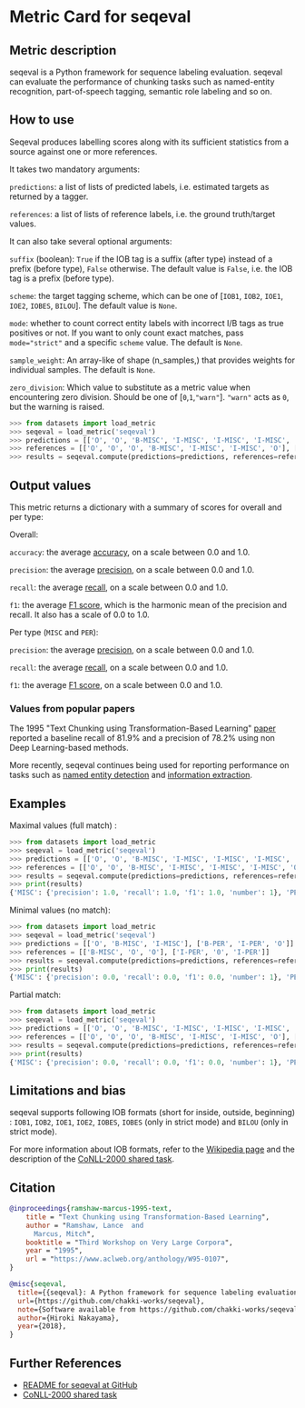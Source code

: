 # Metric Card for seqeval

## Metric description

seqeval is a Python framework for sequence labeling evaluation. seqeval can evaluate the performance of chunking tasks such as named-entity recognition, part-of-speech tagging, semantic role labeling and so on. 


## How to use 

Seqeval produces labelling scores along with its sufficient statistics from a source against one or more references.

It takes two mandatory arguments:

`predictions`: a list of lists of predicted labels, i.e. estimated targets as returned by a tagger.

`references`: a list of lists of reference labels, i.e. the ground truth/target values.

It can also take several optional arguments:

`suffix` (boolean): `True` if the IOB tag is a suffix (after type) instead of a prefix (before type), `False` otherwise. The default value is `False`, i.e. the IOB tag is a prefix (before type).

`scheme`: the target tagging scheme, which can be one of [`IOB1`, `IOB2`, `IOE1`, `IOE2`, `IOBES`, `BILOU`]. The default value is `None`.

`mode`: whether to count correct entity labels with incorrect I/B tags as true positives or not. If you want to only count exact matches, pass `mode="strict"` and a specific `scheme` value. The default is `None`.

`sample_weight`: An array-like of shape (n_samples,) that provides weights for individual samples. The default is `None`. 

`zero_division`: Which value to substitute as a metric value when encountering zero division. Should be one of [`0`,`1`,`"warn"`]. `"warn"` acts as `0`, but the warning is raised.


```python
>>> from datasets import load_metric
>>> seqeval = load_metric('seqeval')
>>> predictions = [['O', 'O', 'B-MISC', 'I-MISC', 'I-MISC', 'I-MISC', 'O'], ['B-PER', 'I-PER', 'O']]
>>> references = [['O', 'O', 'O', 'B-MISC', 'I-MISC', 'I-MISC', 'O'], ['B-PER', 'I-PER', 'O']]
>>> results = seqeval.compute(predictions=predictions, references=references)
```

## Output values

This metric returns a dictionary with a summary of scores for overall and per type:

Overall:

`accuracy`: the average [accuracy](https://huggingface.co/metrics/accuracy), on a scale between 0.0 and 1.0.
    
`precision`: the average [precision](https://huggingface.co/metrics/precision), on a scale between 0.0 and 1.0.
    
`recall`: the average [recall](https://huggingface.co/metrics/recall), on a scale between 0.0 and 1.0.

`f1`: the average [F1 score](https://huggingface.co/metrics/f1), which is the harmonic mean of the precision and recall. It also has a scale of 0.0 to 1.0.

Per type (`MISC` and `PER`):

`precision`: the average [precision](https://huggingface.co/metrics/precision), on a scale between 0.0 and 1.0.

`recall`: the average [recall](https://huggingface.co/metrics/recall), on a scale between 0.0 and 1.0.

`f1`: the average [F1 score](https://huggingface.co/metrics/f1), on a scale between 0.0 and 1.0.


### Values from popular papers
The 1995 "Text Chunking using Transformation-Based Learning" [paper](https://aclanthology.org/W95-0107) reported a baseline recall of 81.9% and a precision of 78.2% using non Deep Learning-based methods. 

More recently, seqeval continues being used for reporting performance on tasks such as [named entity detection](https://www.mdpi.com/2306-5729/6/8/84/htm) and [information extraction](https://ieeexplore.ieee.org/abstract/document/9697942/).


## Examples 

Maximal values (full match) :

```python
>>> from datasets import load_metric
>>> seqeval = load_metric('seqeval')
>>> predictions = [['O', 'O', 'B-MISC', 'I-MISC', 'I-MISC', 'I-MISC', 'O'], ['B-PER', 'I-PER', 'O']]
>>> references = [['O', 'O', 'B-MISC', 'I-MISC', 'I-MISC', 'I-MISC', 'O'], ['B-PER', 'I-PER', 'O']]
>>> results = seqeval.compute(predictions=predictions, references=references)
>>> print(results)
{'MISC': {'precision': 1.0, 'recall': 1.0, 'f1': 1.0, 'number': 1}, 'PER': {'precision': 1.0, 'recall': 1.0, 'f1': 1.0, 'number': 1}, 'overall_precision': 1.0, 'overall_recall': 1.0, 'overall_f1': 1.0, 'overall_accuracy': 1.0}

```

Minimal values (no match):

```python
>>> from datasets import load_metric
>>> seqeval = load_metric('seqeval')
>>> predictions = [['O', 'B-MISC', 'I-MISC'], ['B-PER', 'I-PER', 'O']]
>>> references = [['B-MISC', 'O', 'O'], ['I-PER', '0', 'I-PER']]
>>> results = seqeval.compute(predictions=predictions, references=references)
>>> print(results)
{'MISC': {'precision': 0.0, 'recall': 0.0, 'f1': 0.0, 'number': 1}, 'PER': {'precision': 0.0, 'recall': 0.0, 'f1': 0.0, 'number': 2}, '_': {'precision': 0.0, 'recall': 0.0, 'f1': 0.0, 'number': 1}, 'overall_precision': 0.0, 'overall_recall': 0.0, 'overall_f1': 0.0, 'overall_accuracy': 0.0}
```

Partial match:

```python
>>> from datasets import load_metric
>>> seqeval = load_metric('seqeval')
>>> predictions = [['O', 'O', 'B-MISC', 'I-MISC', 'I-MISC', 'I-MISC', 'O'], ['B-PER', 'I-PER', 'O']]
>>> references = [['O', 'O', 'O', 'B-MISC', 'I-MISC', 'I-MISC', 'O'], ['B-PER', 'I-PER', 'O']]
>>> results = seqeval.compute(predictions=predictions, references=references)
>>> print(results)
{'MISC': {'precision': 0.0, 'recall': 0.0, 'f1': 0.0, 'number': 1}, 'PER': {'precision': 1.0, 'recall': 1.0, 'f1': 1.0, 'number': 1}, 'overall_precision': 0.5, 'overall_recall': 0.5, 'overall_f1': 0.5, 'overall_accuracy': 0.8}
```

## Limitations and bias

seqeval supports following IOB formats (short for inside, outside, beginning) : `IOB1`, `IOB2`, `IOE1`, `IOE2`, `IOBES`, `IOBES` (only in strict mode) and `BILOU` (only in strict mode). 

For more information about IOB formats, refer to the [Wikipedia page](https://en.wikipedia.org/wiki/Inside%E2%80%93outside%E2%80%93beginning_(tagging)) and the description of the [CoNLL-2000 shared task](https://aclanthology.org/W02-2024).


## Citation

```bibtex
@inproceedings{ramshaw-marcus-1995-text,
    title = "Text Chunking using Transformation-Based Learning",
    author = "Ramshaw, Lance  and
      Marcus, Mitch",
    booktitle = "Third Workshop on Very Large Corpora",
    year = "1995",
    url = "https://www.aclweb.org/anthology/W95-0107",
}
```

```bibtex
@misc{seqeval,
  title={{seqeval}: A Python framework for sequence labeling evaluation},
  url={https://github.com/chakki-works/seqeval},
  note={Software available from https://github.com/chakki-works/seqeval},
  author={Hiroki Nakayama},
  year={2018},
}
```
    
## Further References 
- [README for seqeval at GitHub](https://github.com/chakki-works/seqeval)
- [CoNLL-2000 shared task](https://www.clips.uantwerpen.be/conll2002/ner/bin/conlleval.txt)

